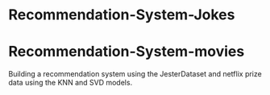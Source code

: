# Recommendation-System-Jokes
# Recommendation-System-movies

Building a recommendation system using the JesterDataset and netflix prize data using the KNN and SVD models.


